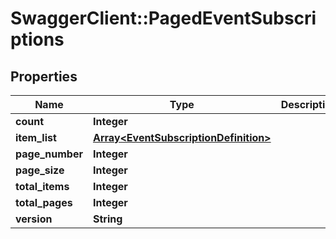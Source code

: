 # SwaggerClient::PagedEventSubscriptions

## Properties
Name | Type | Description | Notes
------------ | ------------- | ------------- | -------------
**count** | **Integer** |  | [optional] 
**item_list** | [**Array&lt;EventSubscriptionDefinition&gt;**](EventSubscriptionDefinition.md) |  | [optional] 
**page_number** | **Integer** |  | [optional] 
**page_size** | **Integer** |  | [optional] 
**total_items** | **Integer** |  | [optional] 
**total_pages** | **Integer** |  | [optional] 
**version** | **String** |  | [optional] 

